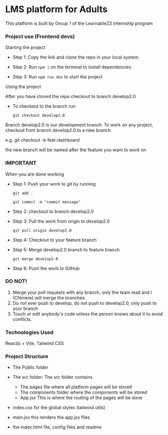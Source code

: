 # LMS platform for Adults

This platform is built by Group 1 of the Learnable23 internship program

### Project use (Frontend devs)

Starting the project

- Step 1: Copy the link and clone the repo in your local system

- Step 2: Run `npm i` on the terminal to install dependencies
- Step 3: Run `npm run dev` to start the project

Using the project

After you have cloned the repo checkout to branch develop2.0
- To checkout to the branch run
  ```
  git checkout develop2.0
  ```
  

Branch develop2.0 is our development branch. To work on any project, checkout from branch develop2.0 to a new branch

e.g. git checkout -b feat-dashboard

the new branch will be named after the feature you want to work on

### IMPORTANT

When you are done working

- Step 1: Push your work to git by running

  ```
  git add .
  ```

  ```
  git commit -m "commit message"
  ```

- Step 2: checkout to branch develop2.0
- Step 3: Pull the work from origin to develop2.0
  ```
  git pull origin develop2.0
  ```
- Step 4: Checkout to your feature branch
- Step 5: Merge develop2.0 branch to feature branch
  ```
  git merge develop2.0
  ```
- Step 6: Push the work to GitHub

### DO NOT!

1. Merge your pull requests with any branch, only the team lead and I (Chimere) will merge the branches
2. Do not ever push to develop, do not push to develop2.0, only push to your branch
3. Touch or edit anybody's code unless the person knows about it to avoid conflicts.

### Technologies Used

Reactjs + Vite,
Tailwind CSS

### Project Structure

- The Public folder

- The src folder: The src folder contains

  - The pages file where all platform pages will be stored
  - The components folder where the components will be stored
  - App.jsx This is where the routing of the pages will be done

- index.css for the global styles (tailwind utils)
- main.jsx this renders the app.jsx files
- the index.html file, config files and readme
